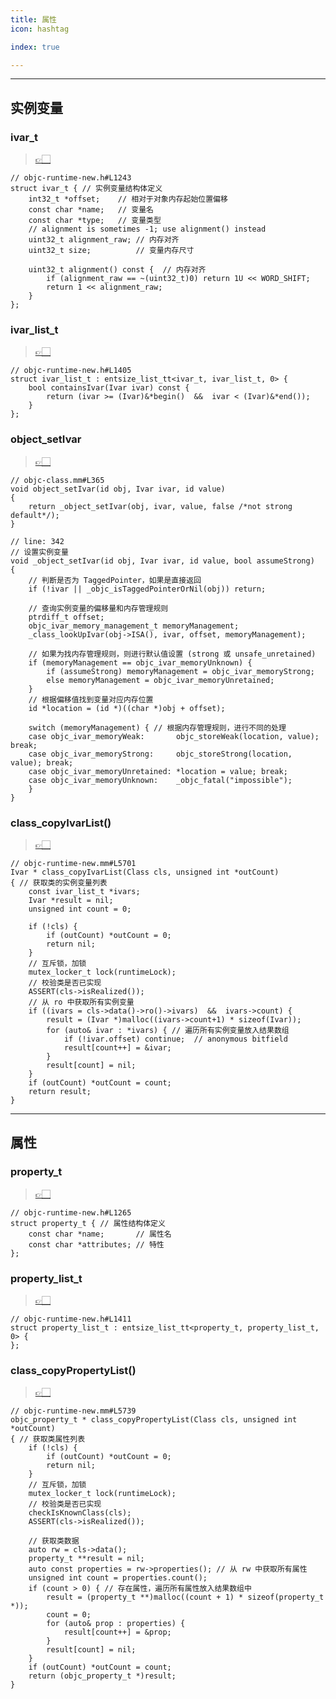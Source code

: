 ```yaml
---
title: 属性
icon: hashtag

index: true

---
```


<!-- more -->

[objc-runtime-new.h#L1243]: https://github.com/apple-oss-distributions/objc4/blob/objc4-876/runtime/objc-runtime-new.h#L1243
[objc-runtime-new.h#L1265]: https://github.com/apple-oss-distributions/objc4/blob/objc4-876/runtime/objc-runtime-new.h#L1265
[objc-runtime-new.h#L1405]: https://github.com/apple-oss-distributions/objc4/blob/objc4-876/runtime/objc-runtime-new.h#L1405
[objc-runtime-new.h#L1411]: https://github.com/apple-oss-distributions/objc4/blob/objc4-876/runtime/objc-runtime-new.h#L1411

[objc-runtime-new.mm#L5701]: https://github.com/apple-oss-distributions/objc4/blob/objc4-876/runtime/objc-runtime-new.mm#L5701
[objc-runtime-new.mm#L5739]: https://github.com/apple-oss-distributions/objc4/blob/objc4-876/runtime/objc-runtime-new.mm#L5739

[objc-class.mm#L365]: https://github.com/apple-oss-distributions/objc4/blob/objc4-876/runtime/objc-class.mm#L365

------

## 实例变量

### ivar_t
  > [👉🏻][objc-runtime-new.h#L1243]

```objc
// objc-runtime-new.h#L1243
struct ivar_t { // 实例变量结构体定义
    int32_t *offset;    // 相对于对象内存起始位置偏移
    const char *name;   // 变量名
    const char *type;   // 变量类型
    // alignment is sometimes -1; use alignment() instead
    uint32_t alignment_raw; // 内存对齐
    uint32_t size;          // 变量内存尺寸

    uint32_t alignment() const {  // 内存对齐
        if (alignment_raw == ~(uint32_t)0) return 1U << WORD_SHIFT;
        return 1 << alignment_raw;
    }
};
```

### ivar_list_t
  > [👉🏻][objc-runtime-new.h#L1405]

```objc
// objc-runtime-new.h#L1405
struct ivar_list_t : entsize_list_tt<ivar_t, ivar_list_t, 0> {
    bool containsIvar(Ivar ivar) const {
        return (ivar >= (Ivar)&*begin()  &&  ivar < (Ivar)&*end());
    }
};
```

### object_setIvar
  > [👉🏻][objc-class.mm#L365]
  
```objc
// objc-class.mm#L365
void object_setIvar(id obj, Ivar ivar, id value)
{
    return _object_setIvar(obj, ivar, value, false /*not strong default*/);
}

// line: 342
// 设置实例变量
void _object_setIvar(id obj, Ivar ivar, id value, bool assumeStrong)
{
    // 判断是否为 TaggedPointer，如果是直接返回
    if (!ivar || _objc_isTaggedPointerOrNil(obj)) return;
    
    // 查询实例变量的偏移量和内存管理规则
    ptrdiff_t offset;
    objc_ivar_memory_management_t memoryManagement;
    _class_lookUpIvar(obj->ISA(), ivar, offset, memoryManagement);
    
    // 如果为找内存管理规则，则进行默认值设置 (strong 或 unsafe_unretained)
    if (memoryManagement == objc_ivar_memoryUnknown) {
        if (assumeStrong) memoryManagement = objc_ivar_memoryStrong;
        else memoryManagement = objc_ivar_memoryUnretained;
    }
    // 根据偏移值找到变量对应内存位置
    id *location = (id *)((char *)obj + offset);
    
    switch (memoryManagement) { // 根据内存管理规则，进行不同的处理
    case objc_ivar_memoryWeak:       objc_storeWeak(location, value); break;
    case objc_ivar_memoryStrong:     objc_storeStrong(location, value); break;
    case objc_ivar_memoryUnretained: *location = value; break;
    case objc_ivar_memoryUnknown:    _objc_fatal("impossible");
    }
}
```

### class_copyIvarList()
  > [👉🏻][objc-runtime-new.mm#L5701]

```objc
// objc-runtime-new.mm#L5701
Ivar * class_copyIvarList(Class cls, unsigned int *outCount)
{ // 获取类的实例变量列表
    const ivar_list_t *ivars;
    Ivar *result = nil;
    unsigned int count = 0;

    if (!cls) {
        if (outCount) *outCount = 0;
        return nil;
    }
    // 互斥锁，加锁
    mutex_locker_t lock(runtimeLock);
    // 校验类是否已实现
    ASSERT(cls->isRealized());
    // 从 ro 中获取所有实例变量
    if ((ivars = cls->data()->ro()->ivars)  &&  ivars->count) {
        result = (Ivar *)malloc((ivars->count+1) * sizeof(Ivar));
        for (auto& ivar : *ivars) { // 遍历所有实例变量放入结果数组
            if (!ivar.offset) continue;  // anonymous bitfield
            result[count++] = &ivar;
        }
        result[count] = nil;
    }
    if (outCount) *outCount = count;
    return result;
}
```

------

## 属性

### property_t
  > [👉🏻][objc-runtime-new.h#L1265]
  
```objc
// objc-runtime-new.h#L1265
struct property_t { // 属性结构体定义
    const char *name;       // 属性名
    const char *attributes; // 特性
};
```

### property_list_t
  > [👉🏻][objc-runtime-new.h#L1411]

```objc
// objc-runtime-new.h#L1411
struct property_list_t : entsize_list_tt<property_t, property_list_t, 0> {
};
```

### class_copyPropertyList()
  > [👉🏻][objc-runtime-new.mm#L5739]

```objc
// objc-runtime-new.mm#L5739 
objc_property_t * class_copyPropertyList(Class cls, unsigned int *outCount)
{ // 获取类属性列表
    if (!cls) {
        if (outCount) *outCount = 0;
        return nil;
    }
    // 互斥锁，加锁
    mutex_locker_t lock(runtimeLock);
    // 校验类是否已实现
    checkIsKnownClass(cls);
    ASSERT(cls->isRealized());
    
    // 获取类数据
    auto rw = cls->data();
    property_t **result = nil;
    auto const properties = rw->properties(); // 从 rw 中获取所有属性
    unsigned int count = properties.count();
    if (count > 0) { // 存在属性，遍历所有属性放入结果数组中
        result = (property_t **)malloc((count + 1) * sizeof(property_t *));
        count = 0;
        for (auto& prop : properties) {
            result[count++] = &prop;
        }
        result[count] = nil;
    }
    if (outCount) *outCount = count;
    return (objc_property_t *)result;
}
```
